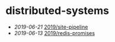 # distributed-systems
- *2019-06-21* [2019/site-pipeline](./2019/site-pipeline)
- *2019-06-13* [2019/redis-promises](./2019/redis-promises)

